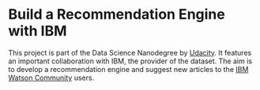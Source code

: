 # Build a Recommendation Engine with IBM

This project is part of the Data Science Nanodegree by [Udacity](https://eu.udacity.com/). It features an important collaboration with IBM, the provider of the dataset. The aim is to develop a recommendation engine and suggest new articles to the [IBM Watson Community](https://dataplatform.cloud.ibm.com/community?context=wdp) users.